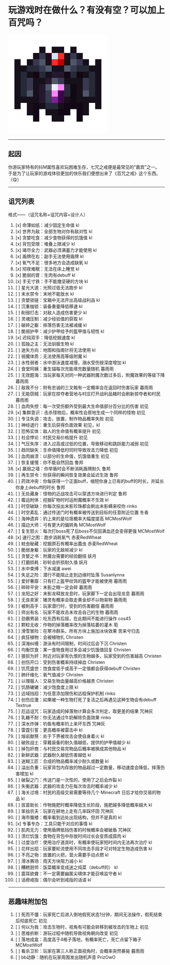 # 玩游戏时在做什么？有没有空？可以加上百咒吗？

![ring.png](img%2Fring.png)

---

## 起因
你游玩家特有的抖M属性喜欢玩困难生存，七咒之戒便是最常见的“嘉宾”之一。  
于是为了让玩家的游戏体验更加的快乐我们便想出来了《百咒之戒》这个东西。（😋）

---

## 诅咒列表
格式——（诅咒名称+诅咒内容+设计人）
1. [x] 命薄如纸：减少固定生命值 kl 
2. [x] 世界为敌：全部生物对你有敌对性 kl 
3. [x] 贪婪吃食：减少食物获得的饥饿值 kl 
4. [x] 背包受限：堆叠上限减少 kl 
5. [x] 竭尽全力：武器必须满蓄力才能使用 kl
6. [x] 盾牌在右：副手无法使用盾牌 kl
7. [x] 氧气不足：很多地方会造成缺氧 kl
8. [x] 彻夜难眠：无法在床上睡觉 kl 
9. [x] 脆弱的胃：生肉有debuff kl
10. [x] 手无寸铁：手不能撸坚硬的方块 kl
11. [ ] 星光大道：光照过低无法跑步 kl
12. [ ] 末水禁令：末地不能放水 kl
13. [ ] 贪婪锁链：宝箱中无法开出高级战利品 kl
14. [ ] 沉重枷锁：装备重量降低移速 kl
15. [ ] 削弱打击：对敌人造成伤害更少 kl
16. [ ] 灵魂压制：减少经验值的获取 kl
17. [ ] 破碎之躯：摔落伤害无法被减缓 kl
18. [ ] 脆弱护甲：减少护甲给予的盔甲值与韧性 kl
19. [x] 迟钝双手：降低挖掘速度 kl
20. [ ] 孤独之主：无法驯服生物 kl
21. [ ] 迷失方向：地图和指南针将无法使用 kl
22. [ ] 弱魔体质：无法使用高等级附魔 kl
23. [ ] 水性弱者：水中游泳速度减慢，溺水受伤按深度增加 kl
24. [ ] 食堂阿姨：重生锚每次充能填充数量随机 暮雨雨
25. [ ] 无效题海：当玩家每天对同一种武器附魔次数过多后，附魔效果的等级下降 暮雨雨
26. [ ] 敌我不分：附有忠诚的三叉戟有一定概率会在返回时伤害玩家 暮雨雨
27. [ ] 无能窃贼：玩家在掠夺者营地与村庄打开战利品箱时会刷新掠夺者和村民 暮雨雨
28. [ ] 血肉失控：每一次受伤额外受到最大生命值部分百分比的伤害 初见
29. [x] 集群意识：击杀怪物后，概率性会原地生成一个同样的怪物 初见
30. [ ] 专注失调：攻击，放置，制作物品概率失败 初见
31. [ ] 神经退行：重生后获得负面效果 初见，kl
32. [ ] 恐怖实体：敌人的生命值有概率提升 初见
33. [ ] 社会悖论：村民交易价格提升 初见
34. [ ] 气压失序：进入过高或过低的位置，导致移动和跳跃能力减弱 初见
35. [ ] 趋同缺失：生命值降低时同时导致攻击力降低 初见
36. [ ] 血肉崩溃：以部分的生命值，饥饿值重生 初见
37. [ ] 恢复缓慢：你不能自然回血 鲁邦
38. [x] 羸弱之墙：你举盾时会不断消耗盾牌耐久 鲁邦
39. [ ] 再生禁令：你获得的瞬间恢复效果会延迟生效 鲁邦
40. [ ] 药效冲突：你每获得一个正面buff，缩短你身上已有的buff的时长，并延长你身上debuff的时长 鲁邦
41. [ ] 无处藏身：怪物的近战攻击可以穿透方块进行判定 鲁邦
42. [ ] 霉运附体：挖掘矿物时时运附魔概率不生效 kl
43. [ ] 时空破缺：你每次投出末影珍珠都会刷出末影螨来咬你 rinko
44. [ ] 时空紊乱：通过传送门时有概率被传送到目标的任意附近位置 冬香
45. [ ] 海神遗弃：钓上来的是垃圾概率大幅度提高 MCMostWolf
46. [ ] 描边大师：弓有更大的偏转角 MCMostWolf
47. [ ] 复生怒火：每次打boss死了后boss不仅回满血还会变得更强 MCMostWolf
48. [x] 速行之困：跑步消耗氧气 赤麦RedWheat
49. [ ] 蛀虫秘藏：挖掘原石有概率出蠹虫 赤麦RedWheat
50. [ ] 脆弱身躯：玩家的无敌帧减少 kl
51. [ ] 贪婪之书：附魔台需要的经验翻倍 妖月
52. [ ] 打磨损耗：砂轮会折损耐久值 妖月
53. [ ] 水中束缚：下水减速 awei
54. [ ] 失足之险：潜行不能阻止走到边缘时坠落 Susanlynna
55. [ ] 爱好奢靡：只有打上盔甲纹饰的盔甲才能被使用 暮雨雨
56. [ ] 碎碎平安：末影之眼一定会碎 暮雨雨
57. [ ] 龙阳之好：末影龙释放龙息时，玩家脚下一定会出现龙息 暮雨雨
58. [ ] 无良卖家：猪灵有概率会取走黄金却不以物易物 暮雨雨
59. [ ] 被刺高手：玩家潜行时，受到的伤害翻倍 暮雨雨
60. [ ] 师出有名：玩家不能攻击未攻击自己的生物 暮雨雨
61. [ ] 劲霸男装：吃东西有后摇，在此期间不能进行操作 cos45
62. [ ] 颗粒无收：作物的掉落概率改为掉落枯萎的灌木 筍
63. [ ] 滑雪冒险：在寒冷群系，所有方块上施加冰块效果 苦来兮归去
64. [ ] 疯狂植物：会被植物扎 Christen
65. [ ] 深海纠缠：游泳有时间限制，时间过后会下沉 Christen
66. [ ] 均衡饮食：某一食物食用过多会减少饥饿值回复 Christen
67. [ ] 狼狈为奸：附近对玩家有仇恨的生物越多，玩家受到的伤害越高 Christen
68. [ ] 创伤开口：受到伤害概率持续掉血 Christen
69. [ ] 饥荒盛世：饱食度低于或高于一定值都会获得debuff Christen
70. [ ] 肺纤维化：氧气值减少 Christen
71. [ ] 以理服人：交易生物血量越高价格越贵 Christen
72. [ ] 饥肠辘辘：减少饱食度上限 kl
73. [ ] 远域挡招：为任意添加限伤和远程保护机制 rinko
74. [ ] 创伤应激：如果被一种生物打死了复活之后再遇见这种生物会有debuff Textrue
75. [ ] 厄运诅咒：玩家造成的掉落物计算会多次判定，取更差的结果 咒神灰
76. [ ] 乳糖不耐：你无法通过牛奶解除负面效果 rinko
77. [ ] 深水炸弹：钓鱼有概率钓上来坏东西 咒神灰
78. [ ] 雷霆引誓：更高概率被雷击中 kl
79. [ ] 熔岩献祭：处于下界被攻击会使自身着火 kl
80. [ ] 破败战士：穿戴装备的耐久值越低，提供的护甲值越少 kl
81. [ ] 掉包奸商：与村民交易完物品后概率被换成其他物品 kl
82. [ ] 新鲜武器：武器耐久越低伤害越低 kl
83. [ ] 迷糊工匠：合成的物品概率减少耐久或数量 kl
84. [ ] 溢出负重：玩家背包内存放的物品超过一定数量，移动速度会降低，摔落伤害增加 kl
85. [ ] 破裂之门：传送门是一次性的，使用了之后会炸裂 kl
86. [ ] 失衡武器：武器的攻击力在每次攻击时概率减少 kl
87. [ ] 海关过境：村民的高级交易需要等待几个 Minecraft 日后才给你交易的物品 kl
88. [ ] 拔苗助长：作物施肥时概率降低生长阶段，施肥越多降低概率越大 kl
89. [ ] 笨拙农夫：玩家在耕地上走有几率踩坏田 咒神灰
90. [ ] 海市蜃楼：概率看到远处出现结构，但并不是真的 kl
91. [x] 专事专办：工具只能干对应的事情 kl
92. [ ] 肌肉无力：使用盾牌抵挡伤害的时候概率会被破盾 咒神灰
93. [ ] 溃烂饥饿：食物在背包中存放时间过长会变质成腐肉 kl
94. [ ] 过度治疗：使用治疗道具时，有概率使玩家短时间内无法再次治疗 kl
95. [ ] 花样出招：玩家要轮流使用不同攻击手段才可对特定生物造成伤害 kl
96. [ ] 不亮之物：放置的火把，营火需要手动点燃 kl
97. [ ] 滑冰赛场：雨天方块阻力减小 kl
98. [ ] 糟糕厨师：饭菜概率变成迷之炖菜（debuff的） kl
99. [ ] 震耳欲聋：不一定需要幽匿尖啸体才能召唤监守者 kl
100. [ ] 话痨戒指：偶尔会听到戒指的话语 kl
---

## 恶趣味附加包
1. [ ] 死而不僵：玩家死亡后进入倒地假死状态1分钟，期间无法操作，假死结束后彻底死亡 初见
2. [ ] 何以为我：攻击生物时，视角有可能会转移到被攻击的生物上 初见
3. [ ] 思维折断：游玩过程中随机导致视角朝向改变 初见
4. [ ] 落地成盒：高度高于4格子落地，有概率死亡，死亡点留下箱子 MCMostWolf
5. [ ] 看杀卫玠：玩家在第三人称正面视角时，会概率突然暴毙 暮雨雨
6. [ ] bb动静：随机在玩家周围发出随机声音 PrizOwO